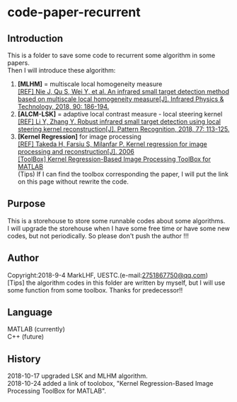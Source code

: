 # code-paper-recurrent

## Introduction

This is a folder to save some code to recurrent some algorithm in some papers.  
Then I will introduce these algorithm:  
1. **[MLHM]** = multiscale local homogeneity measure  
[[REF] Nie J, Qu S, Wei Y, et al. An infrared small target detection method based on multiscale local homogeneity measure[J]. Infrared Physics & Technology, 2018, 90: 186-194.](https://www.sciencedirect.com/science/article/pii/S1350449517305078)  
2. **[ALCM-LSK]** = adaptive local contrast measure - local steering kernel  
[[REF] Li Y, Zhang Y. Robust infrared small target detection using local steering kernel reconstruction[J]. Pattern Recognition, 2018, 77: 113-125.](https://www.sciencedirect.com/science/article/abs/pii/S0031320317304983)  
3. **[Kernel Regression]** for image processing  
[[REF] Takeda H, Farsiu S, Milanfar P. Kernel regression for image processing and reconstruction[J]. 2006](https://ieeexplore.ieee.org/document/4060955)  
[[ToolBox] Kernel Regression-Based Image Processing ToolBox for MATLAB](http://alumni.soe.ucsc.edu/~htakeda/KernelToolBox.htm)  
(Tips) If I can find the toolbox corresponding the paper, I will put the link on this page without rewrite the code.
## Purpose

This is a storehouse to store some runnable codes about some algorithms.  
I will upgrade the storehouse when I have some free time or have some new codes, but not periodically. So please don't push the author !!!

## Author

Copyright:2018-9-4 MarkLHF, UESTC.(e-mail:2751867750@qq.com)  
[Tips] the algorithm codes in this folder are written by myself, but I will use some function from some toolbox. Thanks for predecessor!!

## Language

MATLAB (currently)  
C++    (future)

## History
2018-10-17 upgraded LSK and MLHM algorithm.  
2018-10-24 added a link of toolobox, "Kernel Regression-Based Image Processing ToolBox for MATLAB".  
